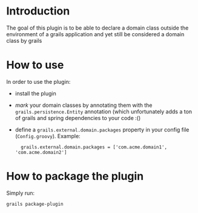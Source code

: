 Introduction
============
The goal of this plugin is to be able to declare a domain class outside the environment of a grails application and yet still be considered a domain class by grails

How to use
==========

In order to use the plugin:

* install the plugin
* _mark_ your domain classes by annotating them with the `grails.persistence.Entity` annotation (which unfortunately adds a ton of grails and spring dependencies to your code :()
* define a `grails.external.domain.packages` property in your config file (`Config.groovy`). Example:
      
        grails.external.domain.packages = ['com.acme.domain1', 'com.acme.domain2']

How to package the plugin
=========================

Simply run:

    grails package-plugin